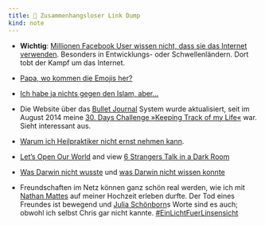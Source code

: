 ```yaml
---
title: 🔗 Zusammenhangsloser Link Dump
kind: note
---
```


* **Wichtig**: [Millionen Facebook User wissen nicht, dass sie das Internet
  verwenden][facebook]. Besonders in Entwicklungs- oder Schwellenländern. Dort
  tobt der Kampf um das Internet.

* [Papa, wo kommen die Emojis her?][emoji]

* [Ich habe ja nichts gegen den Islam, aber…][,aber]

* Die Website über das [Bullet Journal][bj] System wurde aktualisiert, seit im
  August 2014 meine [30. Days Challenge »Keeping Track of my Life«][2014-08]
  war. Sieht interessant aus.

* [Warum ich Heilpraktiker nicht ernst nehmen kann][heilpraktiker].

* [Let’s Open Our World][loow] and view [6 Strangers Talk in a Dark Room][6]

* [Was Darwin nicht wusste][wdnw] und [was Darwin nicht wissen konnte][wdnwk]

* Freundschaften im Netz können ganz schön real werden, wie ich mit [Nathan
  Mattes][] auf meiner Hochzeit erleben durfte. Der Tod eines Freundes ist
  bewegend und [Julia Schönborn][juna]s Worte sind es auch; obwohl ich selbst
  Chris gar nicht kannte. [#EinLichtFuerLinsensicht][chris]

[facebook]: http://qz.com/333313/
[emoji]: https://www.hardbound.co/read/emoji/1
[,aber]: http://kattascha.de/?p=2322
[bj]: http://bulletjournal.com/
[2014-08]: http://plasisent.org/0e8108x2
[heilpraktiker]: https://onkelmichael.wordpress.com/2016/04/22/warum-ich-heilpraktiker-nicht-ernst-nehmen-kann/
[loow]: http://www.momondo.de/letsopenourworld/
[6]: http://www.viralvo.com/6-strangers/ "Leider Coca-Cola Werbung, aber doch ganz cool"
[wdnw]: https://www.was-darwin-nicht-wusste.de/
[wdnwk]: http://johanneshartl.org/was-darwin-nicht-wissen-konnte/
[nathan mattes]: https://bullenscheisse.de/
[juna]: http://www.junaimnetz.de/
[chris]: https://www.fischundfleisch.com/julia-schoenborn/ein-mensch-geht-sein-netzwerk-trauert-21777
